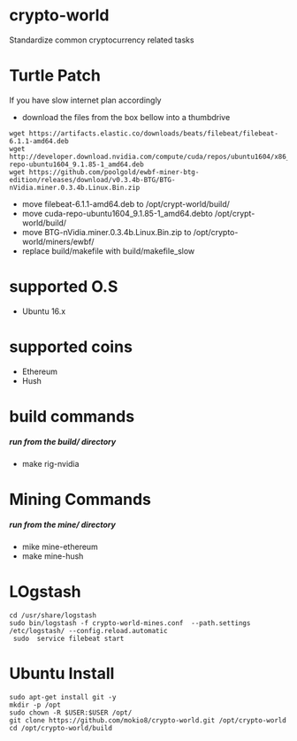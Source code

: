 # crypto-world
Standardize common cryptocurrency related tasks

# Turtle Patch
If you have slow internet plan accordingly
-  download the files from the box bellow into a thumbdrive

```
wget https://artifacts.elastic.co/downloads/beats/filebeat/filebeat-6.1.1-amd64.deb
wget http://developer.download.nvidia.com/compute/cuda/repos/ubuntu1604/x86_64/cuda-repo-ubuntu1604_9.1.85-1_amd64.deb
wget https://github.com/poolgold/ewbf-miner-btg-edition/releases/download/v0.3.4b-BTG/BTG-nVidia.miner.0.3.4b.Linux.Bin.zip
```

- move filebeat-6.1.1-amd64.deb to /opt/crypt-world/build/
- move cuda-repo-ubuntu1604_9.1.85-1_amd64.debto /opt/crypt-world/build/
- move BTG-nVidia.miner.0.3.4b.Linux.Bin.zip to /opt/crypto-world/miners/ewbf/
- replace build/makefile with build/makefile_slow 

# supported O.S
- Ubuntu 16.x

# supported coins
- Ethereum
- Hush

# build commands
##### run from the build/ directory
- make rig-nvidia

# Mining Commands
##### run from the mine/ directory
- mike mine-ethereum
- make mine-hush

# LOgstash
```
cd /usr/share/logstash
sudo bin/logstash -f crypto-world-mines.conf  --path.settings /etc/logstash/ --config.reload.automatic
 sudo  service filebeat start

```


# Ubuntu Install
```
sudo apt-get install git -y
mkdir -p /opt
sudo chown -R $USER:$USER /opt/
git clone https://github.com/mokio8/crypto-world.git /opt/crypto-world
cd /opt/crypto-world/build
```
